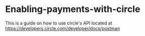 # Enabling-payments-with-circle

This is a guide on how to use circle's API located at https://developers.circle.com/developer/docs/postman

